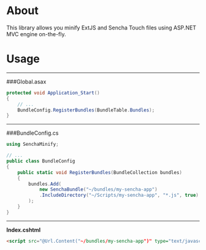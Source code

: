 # About

This library allows you minify ExtJS and Sencha Touch files using ASP.NET MVC engine on-the-fly.

# Usage

---
###Global.asax
```c#
protected void Application_Start()
{
    // ...
    BundleConfig.RegisterBundles(BundleTable.Bundles);
}
```

---

###BundleConfig.cs
```c#
using SenchaMinify;

// ...
public class BundleConfig
{
    public static void RegisterBundles(BundleCollection bundles)
    {
        bundles.Add(
            new SenchaBundle("~/bundles/my-sencha-app")
            .IncludeDirectory("~/Scripts/my-sencha-app", "*.js", true)
        );
    }
}

```

---

**Index.cshtml**
```html
<script src="@Url.Content("~/bundles/my-sencha-app")" type="text/javascript"></script>
```

